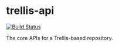 # trellis-api

[![Build Status](https://travis-ci.org/acoburn/trellis-api.png?branch=master)](https://travis-ci.org/acoburn/trellis-api)

The core APIs for a Trellis-based repository.
